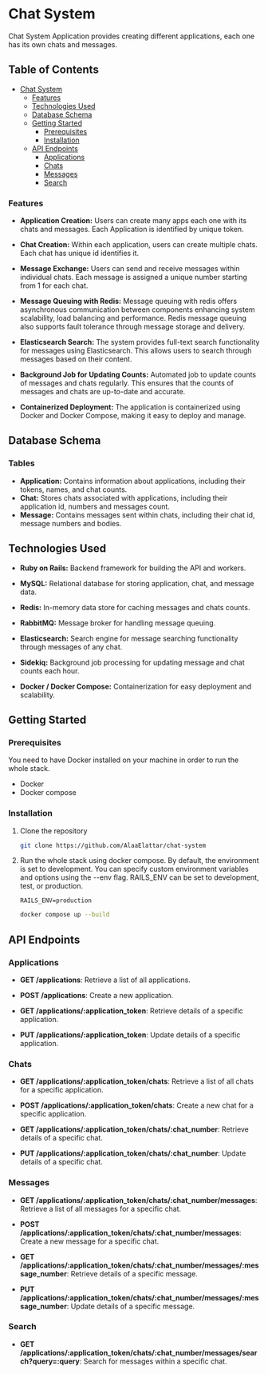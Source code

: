 # Chat System


Chat System Application provides creating different applications, each one has its own chats and messages.

## Table of Contents

- [Chat System](#chat-system)
  - [Features](#features)
  - [Technologies Used](#technologies-used)
  - [Database Schema](#database-schema)
  - [Getting Started](#getting-started)
    - [Prerequisites](#prerequisites)
    - [Installation](#installation)
  - [API Endpoints](#api-endpoints)
    - [Applications](#applications)
    - [Chats](#chats)
    - [Messages](#messages)
    - [Search](#search)


### Features
- <b> Application Creation:</b> Users can create many apps each one with its chats and messages. Each Application is identified by unique token.

- <b>Chat Creation:</b>  Within each application, users can create multiple chats. Each chat has unique id identifies it.

- <b>Message Exchange:</b> Users can send and receive messages within individual chats. Each message is assigned a unique number starting from 1 for each chat.

- <b> Message Queuing with Redis:</b> Message queuing with redis offers asynchronous communication between components enhancing system scalability, load balancing and performance. Redis message queuing also supports fault tolerance through message storage and delivery.  

- <b>Elasticsearch Search:</b> The system provides full-text search functionality for messages using Elasticsearch. This allows users to search through messages based on their content.

- <b>Background Job for Updating Counts:</b> Automated job to update counts of messages and chats regularly. This ensures that the counts of messages and chats are up-to-date and accurate.

- <b>Containerized Deployment:</b> The application is containerized using Docker and Docker Compose, making it easy to deploy and manage.

## Database Schema
### Tables
- <b> Application:</b> Contains information about applications, including their tokens, names, and chat counts.
- <b> Chat:</b> Stores chats associated with applications, including their application id,  numbers and messages count.
- <b> Message:</b> Contains messages sent within chats, including their chat id,  message numbers and bodies.

## Technologies Used
- **Ruby on Rails:** Backend framework for building the API and workers.

- **MySQL:** Relational database for storing application, chat, and message data.
- **Redis:**  In-memory data store for caching messages and chats counts.
- **RabbitMQ:** Message broker for handling message queuing.
- **Elasticsearch:** Search engine for message searching functionality through messages of any chat.

- **Sidekiq:** Background job processing for updating message and chat counts each hour.

- **Docker / Docker Compose:** Containerization for easy deployment and scalability.



## Getting Started

### Prerequisites

You need to have Docker installed on your machine in order to run the whole stack.
* Docker
* Docker compose 

### Installation

1. Clone the repository
   ```sh
   git clone https://github.com/AlaaElattar/chat-system
   ```
2. Run the whole stack using docker compose. By default, the environment is set to development. You can specify custom environment variables and options using the --env flag. RAILS_ENV can be set to development, test, or production.
    ```
    RAILS_ENV=production
    ```
    ```sh
   docker compose up --build
   ```

## API Endpoints

### Applications

- **GET /applications**: Retrieve a list of all applications.
  
- **POST /applications**: Create a new application.
  
- **GET /applications/:application_token**: Retrieve details of a specific application.
  
- **PUT /applications/:application_token**: Update details of a specific application.
  
### Chats

- **GET /applications/:application_token/chats**: Retrieve a list of all chats for a specific application.
  
- **POST /applications/:application_token/chats**: Create a new chat for a specific application.
  
- **GET /applications/:application_token/chats/:chat_number**: Retrieve details of a specific chat.
  
- **PUT /applications/:application_token/chats/:chat_number**: Update details of a specific chat.
  

### Messages

- **GET /applications/:application_token/chats/:chat_number/messages**: Retrieve a list of all messages for a specific chat.
  
- **POST /applications/:application_token/chats/:chat_number/messages**: Create a new message for a specific chat.
  
- **GET /applications/:application_token/chats/:chat_number/messages/:message_number**: Retrieve details of a specific message.
  
- **PUT /applications/:application_token/chats/:chat_number/messages/:message_number**: Update details of a specific message.
  
### Search

- **GET /applications/:application_token/chats/:chat_number/messages/search?query=:query**: Search for messages within a specific chat.
